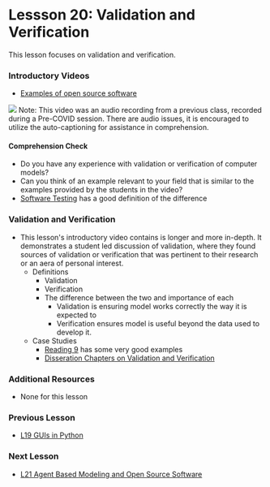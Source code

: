 # **Lessson 20: Validation and Verification**
This lesson focuses on validation and verification.
### **Introductory Videos**
 * [Examples of open source software](https://www.youtube.com/watch?v=60tMapC53Sw&feature=emb_title&ab_channel=AshleeN.FordVersypt)
  
  [![](http://img.youtube.com/vi/60tMapC53Sw/0.jpg)](http://www.youtube.com/watch?v=60tMapC53Sw "")
  Note: This video was an audio recording from a previous class, recorded during a Pre-COVID session. There are audio issues, it is encouraged to utilize the auto-captioning for assistance in comprehension.
#### **Comprehension Check**
   * Do you have any experience with validation or verification of computer models?
   * Can you think of an example relevant to your field that is similar to the examples provided by the students in the video?
   *  [Software Testing](https://www.softwaretestinghelp.com/what-is-verification-and-validation/) has a good definition of the difference
### **Validation and Verification**
* This lesson's introductory video contains is longer and more in-depth. It demonstrates a student led discussion of validation, where they found sources of validation or verification that was pertinent to their research or an aera of personal interest.
  * Definitions
    * Validation
    * Verification
    * The difference between the two and importance of each
      * Validation is ensuring model works correctly the way it is expected to
      * Verification ensures model is useful beyond the data used to develop it.
  * Case Studies
    * [Reading 9](/RecommendedReading.md) has some very good examples
    * [Disseration Chapters on Validation and Verification](https://www.sciencedirect.com/science/article/abs/pii/S0168365912007353?via%3Dihub)

### **Additional Resources**
* None for this lesson

### **Previous Lesson**
 * [L19 GUIs in Python](/L19%20GUIs%20in%20Python.md)
### **Next Lesson**
 * [L21 Agent Based Modeling and Open Source Software](/L21%20Agent%20Based%20Modeling%20and%20Open%20Source%20Software.md)
